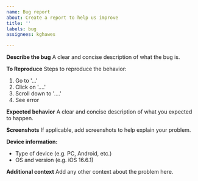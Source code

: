 ```yaml
---
name: Bug report
about: Create a report to help us improve
title: ''
labels: bug
assignees: kghawes

---
```


**Describe the bug**
A clear and concise description of what the bug is.

**To Reproduce**
Steps to reproduce the behavior:
1. Go to '...'
2. Click on '....'
3. Scroll down to '....'
4. See error

**Expected behavior**
A clear and concise description of what you expected to happen.

**Screenshots**
If applicable, add screenshots to help explain your problem.

**Device information:**
 - Type of device (e.g. PC, Android, etc.)
 - OS and version (e.g. iOS 16.6.1)

**Additional context**
Add any other context about the problem here.
